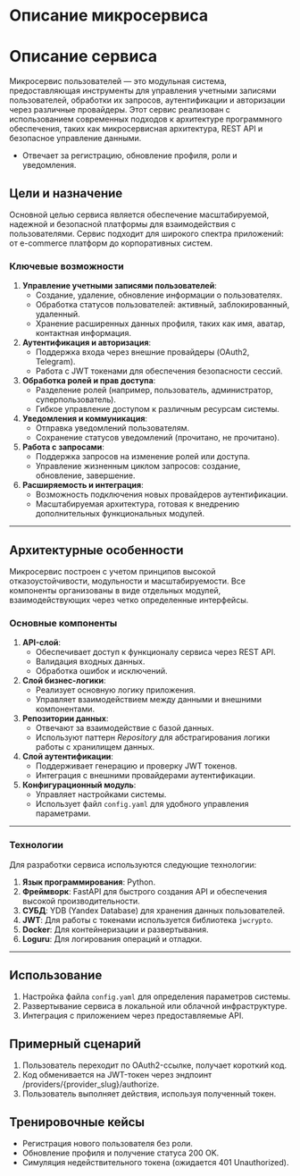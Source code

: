 # Описание микросервиса

# **Описание сервиса**

Микросервис пользователей — это модульная система, предоставляющая инструменты для управления учетными записями пользователей, обработки их запросов, аутентификации и авторизации через различные провайдеры. Этот сервис реализован с использованием современных подходов к архитектуре программного обеспечения, таких как микросервисная архитектура, REST API и безопасное управление данными.

- Отвечает за регистрацию, обновление профиля, роли и уведомления.

## **Цели и назначение**

Основной целью сервиса является обеспечение масштабируемой, надежной и безопасной платформы для взаимодействия с пользователями. Сервис подходит для широкого спектра приложений: от e-commerce платформ до корпоративных систем.

### **Ключевые возможности**

1. **Управление учетными записями пользователей**:
    - Создание, удаление, обновление информации о пользователях.
    - Обработка статусов пользователей: активный, заблокированный, удаленный.
    - Хранение расширенных данных профиля, таких как имя, аватар, контактная информация.
2. **Аутентификация и авторизация**:
    - Поддержка входа через внешние провайдеры (OAuth2, Telegram).
    - Работа с JWT токенами для обеспечения безопасности сессий.
3. **Обработка ролей и прав доступа**:
    - Разделение ролей (например, пользователь, администратор, суперпользователь).
    - Гибкое управление доступом к различным ресурсам системы.
4. **Уведомления и коммуникация**:
    - Отправка уведомлений пользователям.
    - Сохранение статусов уведомлений (прочитано, не прочитано).
5. **Работа с запросами**:
    - Поддержка запросов на изменение ролей или доступа.
    - Управление жизненным циклом запросов: создание, обновление, завершение.
6. **Расширяемость и интеграция**:
    - Возможность подключения новых провайдеров аутентификации.
    - Масштабируемая архитектура, готовая к внедрению дополнительных функциональных модулей.

---

## **Архитектурные особенности**

Микросервис построен с учетом принципов высокой отказоустойчивости, модульности и масштабируемости. Все компоненты организованы в виде отдельных модулей, взаимодействующих через четко определенные интерфейсы.

### **Основные компоненты**

1. **API-слой**:
    - Обеспечивает доступ к функционалу сервиса через REST API.
    - Валидация входных данных.
    - Обработка ошибок и исключений.
2. **Слой бизнес-логики**:
    - Реализует основную логику приложения.
    - Управляет взаимодействием между данными и внешними компонентами.
3. **Репозитории данных**:
    - Отвечают за взаимодействие с базой данных.
    - Используют паттерн *Repository* для абстрагирования логики работы с хранилищем данных.
4. **Слой аутентификации**:
    - Поддерживает генерацию и проверку JWT токенов.
    - Интеграция с внешними провайдерами аутентификации.
5. **Конфигурационный модуль**:
    - Управляет настройками системы.
    - Использует файл `config.yaml` для удобного управления параметрами.

---

### **Технологии**

Для разработки сервиса используются следующие технологии:

1. **Язык программирования**: Python.
2. **Фреймворк**: FastAPI для быстрого создания API и обеспечения высокой производительности.
3. **СУБД**: YDB (Yandex Database) для хранения данных пользователей.
4. **JWT**: Для работы с токенами используется библиотека `jwcrypto`.
5. **Docker**: Для контейнеризации и развертывания.
6. **Loguru**: Для логирования операций и отладки.

---

## **Использование**

1. Настройка файла `config.yaml` для определения параметров системы.
2. Развертывание сервиса в локальной или облачной инфраструктуре.
3. Интеграция с приложением через предоставляемые API.

## Примерный сценарий
1. Пользователь переходит по OAuth2-ссылке, получает короткий код.
2. Код обменивается на JWT-токен через эндпоинт /providers/{provider_slug}/authorize.
3. Пользователь выполняет действия, используя полученный токен.

## Тренировочные кейсы
- Регистрация нового пользователя без роли.
- Обновление профиля и получение статуса 200 OK.
- Симуляция недействительного токена (ожидается 401 Unauthorized).
